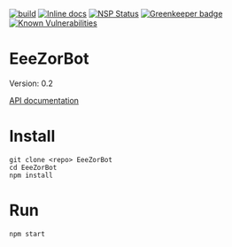 [![build](https://travis-ci.org/Eeems/EeeZorBot.svg)](https://travis-ci.org/Eeems/EeeZorBot)
[![Inline docs](http://inch-ci.org/github/Eeems/EeeZorBot.svg?branch=re-org)](http://inch-ci.org/github/Eeems/EeeZorBot)
[![NSP Status](https://nodesecurity.io/orgs/omnimaga/projects/3480df78-e007-48df-8efa-6de9da4f651e/badge)](https://nodesecurity.io/orgs/omnimaga/projects/3480df78-e007-48df-8efa-6de9da4f651e)
[![Greenkeeper badge](https://badges.greenkeeper.io/Eeems/EeeZorBot.svg)](https://greenkeeper.io/)
[![Known Vulnerabilities](https://snyk.io/test/github/eeems/eeezorbot/re-org/badge.svg)](https://snyk.io/test/github/eeems/eeezorbot)

EeeZorBot
=========
Version:
  0.2

[API documentation](http://eeems.github.io/EeeZorBot)

Install
=======
```
git clone <repo> EeeZorBot
cd EeeZorBot
npm install
```

Run
===
```
npm start
```